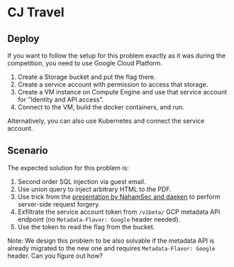# CJ Travel

## Deploy

If you want to follow the setup for this problem exactly as it was during the competition, you need to use Google Cloud Platform.

1. Create a Storage bucket and put the flag there.
2. Create a service account with permission to access that storage.
3. Create a VM instance on Compute Engine and use that service account for "Identity and API access".
4. Connect to the VM, build the docker containers, and run.

Alternatively, you can also use Kubernetes and connect the service account.

## Scenario

The expected solution for this problem is:
1. Second order SQL injection via guest email.
2. Use union query to inject arbitrary HTML to the PDF.
3. Use trick from the [presentation by NahamSec and daeken](https://docs.google.com/presentation/d/1JdIjHHPsFSgLbaJcHmMkE904jmwPM4xdhEuwhy2ebvo/htmlpresent) to perform server-side request forgery.
4. Exfiltrate the service account token from `/v1beta/` GCP metadata API endpoint (no `Metadata-Flavor: Google` header needed).
5. Use the token to read the flag from the bucket.

Note: We design this problem to be also solvable if the metadata API is already migrated to the new one and requires `Metadata-Flavor: Google` header. Can you figure out how?
